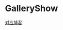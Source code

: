 # GalleryShow
[对应博客](https://wiwiyiyi.com/%E7%BD%91%E7%BB%9C%E9%98%B6%E6%AE%B5%E5%B0%8FDemo-%E7%AE%80%E6%98%93%E7%94%BB%E5%BB%8)
